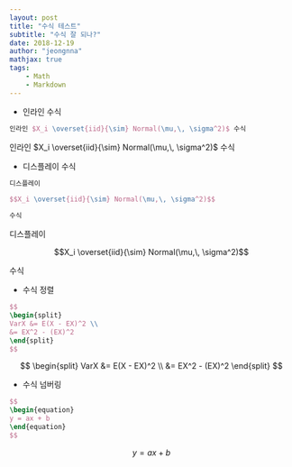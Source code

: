 ```yaml
---
layout: post
title: "수식 테스트"
subtitle: "수식 잘 되나?"
date: 2018-12-19
author: "jeongnna"
mathjax: true
tags:
    - Math
    - Markdown
---
```


- 인라인 수식

```latex
인라인 $X_i \overset{iid}{\sim} Normal(\mu,\, \sigma^2)$ 수식
```

인라인 $X_i \overset{iid}{\sim} Normal(\mu,\, \sigma^2)$ 수식

- 디스플레이 수식

```latex
디스플레이

$$X_i \overset{iid}{\sim} Normal(\mu,\, \sigma^2)$$

수식
```

디스플레이

$$X_i \overset{iid}{\sim} Normal(\mu,\, \sigma^2)$$

수식

- 수식 정렬

```latex
$$
\begin{split}
VarX &= E(X - EX)^2 \\
&= EX^2 - (EX)^2
\end{split}
$$
```

$$
\begin{split}
VarX &= E(X - EX)^2 \\
&= EX^2 - (EX)^2
\end{split}
$$

- 수식 넘버링

```latex
$$
\begin{equation}
y = ax + b
\end{equation}
$$
```

$$
\begin{equation}
y = ax + b
\end{equation}
$$
